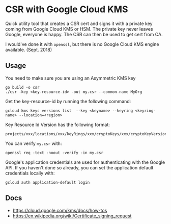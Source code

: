 # CSR with Google Cloud KMS

Quick utility tool that creates a CSR cert and signs it with a private key coming from Google Cloud KMS or HSM.
The private key never leaves Google, everyone is happy. The CSR can then be used to get cert from CA.

I would've done it with `openssl`, but there is no Google Cloud KMS engine available. (Sept. 2018)


## Usage

You need to make sure you are using an Asymmetric KMS key

```
go build -o csr
./csr -key <key-resource-id> -out my.csr --common-name MyOrg
```

Get the key-resource-id by running the following command:
```
gcloud kms keys versions list  --key <keyname> --keyring <keyring-name> --location=<region>
```

Key Resource Id Version has the following format:

```
projects/xxx/locations/xxx/keyRings/xxx/cryptoKeys/xxx/cryptoKeyVersions/xxx
```


You can verify `my.csr` with:

```
openssl req -text -noout -verify -in my.csr
```

Google's application credentials are used for authenticating with the Google API.
If you haven't done so already, you can set the application default credentials locally with:

```
gcloud auth application-default login
```


## Docs

  * https://cloud.google.com/kms/docs/how-tos
  * https://en.wikipedia.org/wiki/Certificate_signing_request


